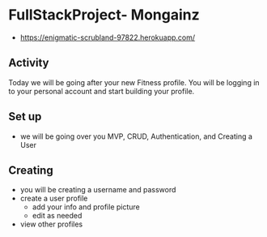 # FullStackProject- Mongainz

- https://enigmatic-scrubland-97822.herokuapp.com/

## Activity

Today we will be going after your new Fitness profile. You will be logging in to your personal account and start building your profile.

## Set up
- we will be going over you MVP, CRUD, Authentication, and Creating a User

## Creating
- you will be creating a username and password
- create a user profile
  - add your info and profile picture
  - edit as needed
- view other profiles
